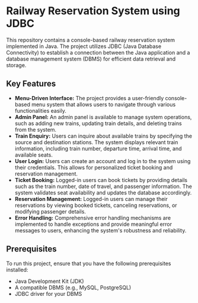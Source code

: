 # Railway Reservation System using JDBC

This repository contains a console-based railway reservation system implemented in Java. The project utilizes JDBC (Java Database Connectivity) to establish a connection between the Java application and a database management system (DBMS) for efficient data retrieval and storage.

## Key Features

- **Menu-Driven Interface:** The project provides a user-friendly console-based menu system that allows users to navigate through various functionalities easily.
- **Admin Panel:** An admin panel is available to manage system operations, such as adding new trains, updating train details, and deleting trains from the system.
- **Train Enquiry:** Users can inquire about available trains by specifying the source and destination stations. The system displays relevant train information, including train number, departure time, arrival time, and available seats.
- **User Login:** Users can create an account and log in to the system using their credentials. This allows for personalized ticket booking and reservation management.
- **Ticket Booking:** Logged-in users can book tickets by providing details such as the train number, date of travel, and passenger information. The system validates seat availability and updates the database accordingly.
- **Reservation Management:** Logged-in users can manage their reservations by viewing booked tickets, canceling reservations, or modifying passenger details.
- **Error Handling:** Comprehensive error handling mechanisms are implemented to handle exceptions and provide meaningful error messages to users, enhancing the system's robustness and reliability.

## Prerequisites

To run this project, ensure that you have the following prerequisites installed:

- Java Development Kit (JDK)
- A compatible DBMS (e.g., MySQL, PostgreSQL)
- JDBC driver for your DBMS


 
